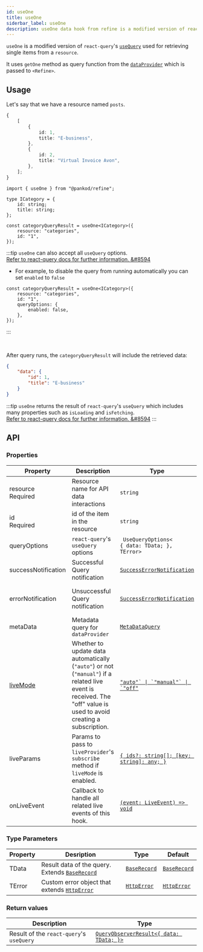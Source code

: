 ```yaml
---
id: useOne
title: useOne
siderbar_label: useOne
description: useOne data hook from refine is a modified version of react-query's useQuery for retrieving single items from a resource
---
```


`useOne` is a modified version of `react-query`'s [`useQuery`](https://react-query.tanstack.com/guides/queries) used for retrieving single items from a `resource`.

It uses `getOne` method as query function from the [`dataProvider`](api-references/providers/data-provider.md) which is passed to `<Refine>`.

## Usage

Let's say that we have a resource named `posts`.

```ts title="https://api.fake-rest.refine.dev/categories"
{
    [
        {
            id: 1,
            title: "E-business",
        },
        {
            id: 2,
            title: "Virtual Invoice Avon",
        },
    ];
}
```

```tsx 
import { useOne } from "@pankod/refine";

type ICategory = {
    id: string;
    title: string;
};

const categoryQueryResult = useOne<ICategory>({
    resource: "categories",
    id: "1",
});
```

:::tip
`useOne` can also accept all `useQuery` options.  
[Refer to react-query docs for further information. &#8594](https://react-query.tanstack.com/reference/useQuery)

-   For example, to disable the query from running automatically you can set `enabled` to `false`

```tsx
const categoryQueryResult = useOne<ICategory>({
    resource: "categories",
    id: "1",
    queryOptions: {
        enabled: false,
    },
});
```

:::

<br />

After query runs, the `categoryQueryResult` will include the retrieved data:

```json title="categoryQueryResult.data"
{
    "data": {
        "id": 1,
        "title": "E-business"
    }
}
```

:::tip
`useOne` returns the result of `react-query`'s `useQuery` which includes many properties such as `isLoading` and `isFetching`.  
[Refer to react-query docs for further information. &#8594](https://react-query.tanstack.com/reference/useQuery)
:::

## API

### Properties

| Property                                                                                            | Description                                                                                                                                                        | Type                                                                                     | Default                             |
| --------------------------------------------------------------------------------------------------- | ------------------------------------------------------------------------------------------------------------------------------------------------------------------ | ---------------------------------------------------------------------------------------- | ----------------------------------- |
| <div className="required-block"><div>resource</div> <div className=" required">Required</div></div> | Resource name for API data interactions                                                                                                                            | `string`                                                                                 |                                     |
| id <div className="required">Required</div>                                                         | id of the item in the resource                                                                                                                                     | `string`                                                                                 |                                     |
| queryOptions                                                                                        | `react-query`'s `useQuery` options                                                                                                                                 | ` UseQueryOptions<`<br/>`{ data: TData; },`<br/>`TError>`                                |                                     |
| successNotification                                                                                 | Successful Query notification                                                                                                                                      | [`SuccessErrorNotification`](../../interfaces.md#successerrornotification)               | `false`                             |
| errorNotification                                                                                   | Unsuccessful Query notification                                                                                                                                    | [`SuccessErrorNotification`](../../interfaces.md#successerrornotification)               | "Error (status code: `statusCode`)" |
| metaData                                                                                            | Metadata query for `dataProvider`                                                                                                                                  | [`MetaDataQuery`](/api-references/interfaces.md#metadataquery)                           | {}                                  |
| [liveMode](/api-references/providers/live-provider.md#usage-in-a-hook)                                                                                            | Whether to update data automatically (`"auto"`) or not (`"manual"`) if a related live event is received. The "off" value is used to avoid creating a subscription. | [``"auto"` \| `"manual"` \| `"off"``](/api-references/interfaces.md#livemodeprops)       | `"off"`                             |
| liveParams                                                                                          | Params to pass to `liveProvider`'s `subscribe` method if `liveMode` is enabled.                                                                                     | [`{ ids?: string[]; [key: string]: any; }`](/api-references/interfaces.md#livemodeprops) | `undefined`                         |
| onLiveEvent                                                                                         | Callback to handle all related live events of this hook.                                                                                                                                   | [`(event: LiveEvent) => void`](/api-references/interfaces.md#livemodeprops)                           | `undefined`                                  |

### Type Parameters

| Property | Desription                                                                       | Type                                           | Default                                        |
| -------- | -------------------------------------------------------------------------------- | ---------------------------------------------- | ---------------------------------------------- |
| TData    | Result data of the query. Extends [`BaseRecord`](../../interfaces.md#baserecord) | [`BaseRecord`](../../interfaces.md#baserecord) | [`BaseRecord`](../../interfaces.md#baserecord) |
| TError   | Custom error object that extends [`HttpError`](../../interfaces.md#httperror)    | [`HttpError`](../../interfaces.md#httperror)   | [`HttpError`](../../interfaces.md#httperror)   |

### Return values

| Description                              | Type                                                                                           |
| ---------------------------------------- | ---------------------------------------------------------------------------------------------- |
| Result of the `react-query`'s `useQuery` | [`QueryObserverResult<{ data: TData; }>`](https://react-query.tanstack.com/reference/useQuery) |
